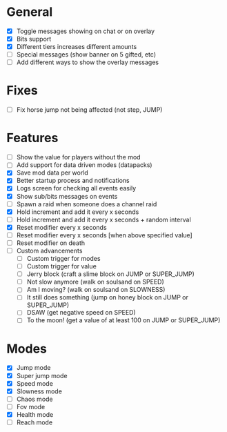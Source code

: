 # General

- [x] Toggle messages showing on chat or on overlay
- [x] Bits support
- [x] Different tiers increases different amounts
- [ ] Special messages (show banner on 5 gifted, etc)
- [ ] Add different ways to show the overlay messages

# Fixes

- [ ] Fix horse jump not being affected (not step, JUMP)

# Features

- [ ] Show the value for players without the mod
- [ ] Add support for data driven modes (datapacks)
- [x] Save mod data per world
- [x] Better startup process and notifications
- [x] Logs screen for checking all events easily
- [x] Show sub/bits messages on events
- [ ] Spawn a raid when someone does a channel raid
- [x] Hold increment and add it every x seconds
- [ ] Hold increment and add it every x seconds + random interval
- [x] Reset modifier every x seconds
- [ ] Reset modifier every x seconds [when above specified value]
- [ ] Reset modifier on death
- [ ] Custom advancements
    - [ ] Custom trigger for modes
    - [ ] Custom trigger for value
    - [ ] Jerry block (craft a slime block on JUMP or SUPER_JUMP)
    - [ ] Not slow anymore (walk on soulsand on SPEED)
    - [ ] Am I moving? (walk on soulsand on SLOWNESS)
    - [ ] It still does something (jump on honey block on JUMP or SUPER_JUMP)
    - [ ] DSAW (get negative speed on SPEED)
    - [ ] To the moon! (get a value of at least 100 on JUMP or SUPER_JUMP)

# Modes

- [x] Jump mode
- [x] Super jump mode
- [x] Speed mode
- [x] Slowness mode
- [ ] Chaos mode
- [ ] Fov mode
- [x] Health mode
- [ ] Reach mode
